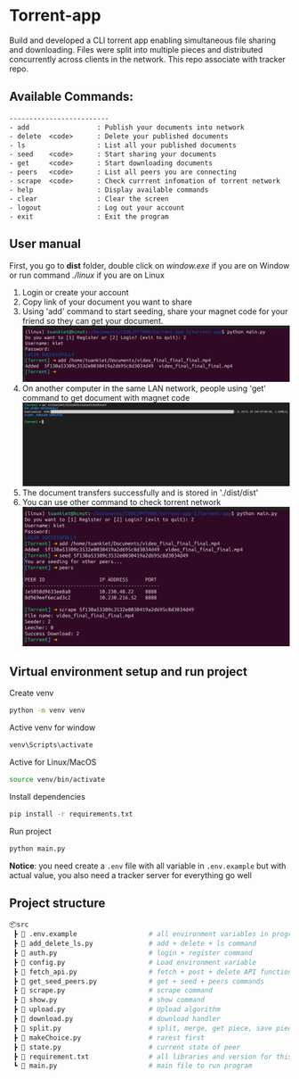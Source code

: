 # Torrent-app

Build and developed a CLI torrent app enabling simultaneous file sharing and downloading. Files were split into multiple pieces and distributed concurrently across clients in the network. This repo associate with tracker repo.

## Available Commands:
    -------------------------
    - add                 : Publish your documents into network
    - delete  <code>      : Delete your published documents
    - ls                  : List all your published documents 
    - seed    <code>      : Start sharing your documents 
    - get     <code>      : Start downloading documents
    - peers   <code>      : List all peers you are connecting 
    - scrape  <code>      : Check currrent infomation of torrent network
    - help                : Display available commands
    - clear               : Clear the screen
    - logout              : Log out your account 
    - exit                : Exit the program


## User manual
First, you go to **dist** folder, double click on *window.exe* if you are on Window or run command *./linux* if you are on Linux
1. Login or create your account 
2. Copy link of your document you want to share 
3. Using 'add' command to start seeding, share your magnet code for your friend so they can get your document.
![Add command](./public/add.png)
4. On another computer in the same LAN network, people using 'get' command to get document with magnet code
![Add command](./public/get.jpg)
5. The document transfers successfully and is stored in './dist/dist'
6. You can use other command to check torrent network 
![Add command](./public/peers.png)


## Virtual environment setup and run project
Create venv
```sh
python -m venv venv
```
Active venv for window
```sh
venv\Scripts\activate
```
Active for Linux/MacOS
```sh
source venv/bin/activate
```
Install dependencies
```sh
pip install -r requirements.txt
```
Run project 
```sh
python main.py
```
**Notice**: you need create a `.env` file with all variable in `.env.example` but with actual value, you also need a tracker server for everything go well 


## Project structure

```py
📦src
 ┣ 📄 .env.example                  # all environment variables in program
 ┣ 📄 add_delete_ls.py              # add + delete + ls command
 ┣ 📄 auth.py                       # login + register command 
 ┣ 📄 config.py                     # Load environment variable 
 ┣ 📄 fetch_api.py                  # fetch + post + delete API function
 ┣ 📄 get_seed_peers.py             # get + seed + peers commands  
 ┣ 📄 scrape.py                     # scrape command
 ┣ 📄 show.py                       # show command 
 ┣ 📄 upload.py                     # Upload algorithm 
 ┣ 📄 download.py                   # download handler
 ┣ 📄 split.py                      # split, merge, get piece, save piece
 ┣ 📄 makeChoice.py                 # rarest first 
 ┣ 📄 state.py                      # current state of peer              
 ┣ 📄 requirement.txt               # all libraries and version for this program  
 ┗ 📜 main.py                       # main file to run program
```
